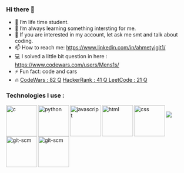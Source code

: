### Hi there 👋

- 🔭 I’m life time student.
- 🌱 I’m always learning something intersting for me.
- 💬 If you are interested in my account, let ask me smt and talk about coding.
- 📫 How to reach me: https://www.linkedin.com/in/ahmetyigit1/ 
- 💻 I solved a little bit question in here : https://www.codewars.com/users/Mens1s/
- ⚡ Fun fact: code and cars
- 🔥 <a href="https://www.codewars.com/users/Mens1s/">CodeWars : 82 Q</a> <a href="https://www.hackerrank.com/Mens1s?hr_r=1">HackerRank : 41 Q</a><a href="https://leetcode.com/mensis/"> LeetCode : 21 Q</a>
<h3>Technologies I use : </h3>
<img align="left" src="https://img.icons8.com/color/452/c-programming.png" alt="c" height="84x"/>
<img align="left" src="https://raw.githubusercontent.com/rahul-jha98/github_readme_icons/main/language_and_tools/square/python/python.svg" alt="python" height="84x"/>
<img align="left" src="https://raw.githubusercontent.com/rahul-jha98/github_readme_icons/main/language_and_tools/square/javascript/javascript.svg" alt="javascript" height="84x"/>
<img align="left" src="https://raw.githubusercontent.com/rahul-jha98/github_readme_icons/main/language_and_tools/square/html/html.svg" alt="html" height="84x"/>
<img align="left" src="https://raw.githubusercontent.com/rahul-jha98/github_readme_icons/main/language_and_tools/square/css/css.svg" alt="css" height="84x"/>
<img align="left" src="https://raw.githubusercontent.com/rahul-jha98/github_readme_icons/main/language_and_tools/square/git-scm/git-scm.svg" alt="git-scm" height="84x"/>
<img align="left" src="https://camo.githubusercontent.com/bec2c92468d081617cb3145a8f3d8103e268bca400f6169c3a68dc66e05c971e/68747470733a2f2f76352e676574626f6f7473747261702e636f6d2f646f63732f352e302f6173736574732f6272616e642f626f6f7473747261702d6c6f676f2d736861646f772e706e67" alt="git-scm" height="84x"/>
<br>
<img src="https://github-readme-stats.vercel.app/api?username=Mens1s&&show_icons=true&title_color=ffffff&icon_color=bb2acf&text_color=daf7dc&bg_color=151515">
<br>

<!--
**Mens1s/Mens1s** is a ✨ _special_ ✨ repository because its `README.md` (this file) appears on your GitHub profile.

Here are some ideas to get you started:

- 🔭 I’m currently working on ...
- 🌱 I’m currently learning ...
- 👯 I’m looking to collaborate on ...
- 🤔 I’m looking for help with ...
- 💬 Ask me about ...
- 📫 How to reach me: ...
- 😄 Pronouns: ...
- ⚡ Fun fact: ...
-->

